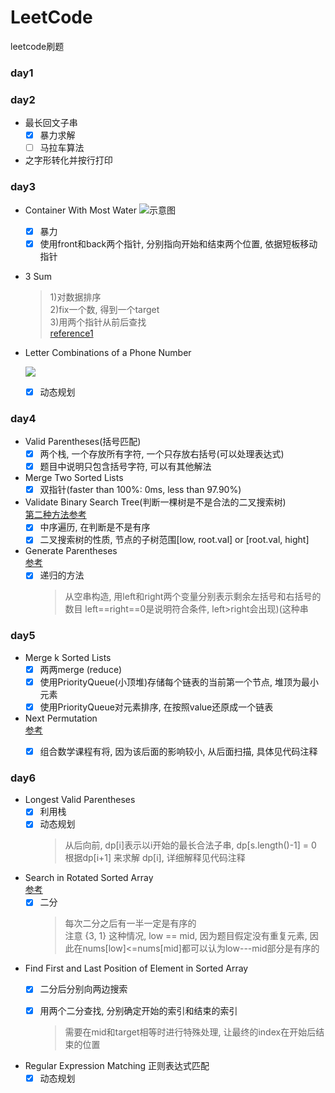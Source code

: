 # LeetCode
leetcode刷题

### day1


### day2

+ 最长回文子串
    - [x] 暴力求解
    - [ ] 马拉车算法

+ 之字形转化并按行打印 

### day3

+ Container With Most Water
![示意图](https://s3-lc-upload.s3.amazonaws.com/uploads/2018/07/17/question_11.jpg)
    - [x] 暴力
    - [x] 使用front和back两个指针, 分别指向开始和结束两个位置, 依据短板移动指针  

+ 3 Sum
    > 1)对数据排序  
    > 2)fix一个数, 得到一个target  
    > 3)用两个指针从前后查找  
    > [reference1](http://www.cnblogs.com/grandyang/p/4481576.html)

+ Letter Combinations of a Phone Number

  ![](https://upload.wikimedia.org/wikipedia/commons/thumb/7/73/Telephone-keypad2.svg/200px-Telephone-keypad2.svg.png)
    - [x] 动态规划


### day4

+ Valid Parentheses(括号匹配)
    - [x] 两个栈, 一个存放所有字符, 一个只存放右括号(可以处理表达式)
    - [x] 题目中说明只包含括号字符, 可以有其他解法
    
+ Merge Two Sorted Lists
    - [x] 双指针(faster than 100%: 0ms, less than 97.90%)
    
+ Validate Binary Search Tree(判断一棵树是不是合法的二叉搜索树)  
    [第二种方法参考](https://www.cnblogs.com/grandyang/p/4298435.html)
    - [x] 中序遍历, 在判断是不是有序
    - [x] 二叉搜索树的性质, 节点的子树范围[low, root.val] or [root.val, hight]
    
+ Generate Parentheses  
    [参考](http://www.cnblogs.com/grandyang/p/4444160.html)
    - [x] 递归的方法
        > 从空串构造, 用left和right两个变量分别表示剩余左括号和右括号的数目
        > left==right==0是说明符合条件, left>right会出现)(这种串

### day5

+ Merge k Sorted Lists
    - [x] 两两merge (reduce)
    - [x] 使用PriorityQueue(小顶堆)存储每个链表的当前第一个节点, 堆顶为最小元素
    - [x] 使用PriorityQueue对元素排序, 在按照value还原成一个链表
    
+ Next Permutation  
    [参考](https://www.cnblogs.com/grandyang/p/4428207.html)
    - [x] 组合数学课程有将, 因为该后面的影响较小, 从后面扫描, 具体见代码注释
    

### day6

+ Longest Valid Parentheses
    - [x] 利用栈
    - [x] 动态规划
        > 从后向前, dp[i]表示以i开始的最长合法子串, dp[s.length()-1] = 0
        > 根据dp[i+1] 来求解 dp[i], 详细解释见代码注释
        
+ Search in Rotated Sorted Array  
    [参考](https://blog.csdn.net/Irving_zhang/article/details/78192831)
    - [x] 二分  
        > 每次二分之后有一半一定是有序的  
        注意 {3, 1} 这种情况, low == mid, 因为题目假定没有重复元素, 
        因此在nums[low]<=nums[mid]都可以认为low---mid部分是有序的
        
+ Find First and Last Position of Element in Sorted Array  
    - [x] 二分后分别向两边搜索  
    - [x] 用两个二分查找, 分别确定开始的索引和结束的索引
        > 需要在mid和target相等时进行特殊处理, 让最终的index在开始后结束的位置
        
        
+ Regular Expression Matching 正则表达式匹配
    + [x] 动态规划